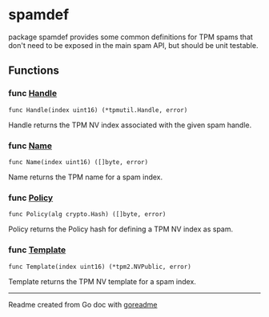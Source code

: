 # spamdef

package spamdef provides some common definitions for TPM spams that don't
need to be exposed in the main spam API, but should be unit testable.

## Functions

### func [Handle](/spamdef.go#L18)

`func Handle(index uint16) (*tpmutil.Handle, error)`

Handle returns the TPM NV index associated with the given spam handle.

### func [Name](/spamdef.go#L82)

`func Name(index uint16) ([]byte, error)`

Name returns the TPM name for a spam index.

### func [Policy](/spamdef.go#L75)

`func Policy(alg crypto.Hash) ([]byte, error)`

Policy returns the Policy hash for defining a TPM NV index as spam.

### func [Template](/spamdef.go#L27)

`func Template(index uint16) (*tpm2.NVPublic, error)`

Template returns the TPM NV template for a spam index.

---
Readme created from Go doc with [goreadme](https://github.com/posener/goreadme)
